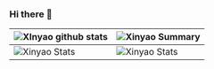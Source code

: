 ### Hi there 👋

<!--
**mango2630/mango2630** is a ✨ _special_ ✨ repository because its `README.md` (this file) appears on your GitHub profile.

Here are some ideas to get you started:

- 🔭 I’m currently working on ...
- 🌱 I’m currently learning ...
- 👯 I’m looking to collaborate on ...
- 🤔 I’m looking for help with ...
- 💬 Ask me about ...
- 📫 How to reach me: ...
- 😄 Pronouns: ...
- ⚡ Fun fact: ...
-->
|![XInyao github stats](https://github-readme-stats.vercel.app/api?username=liuxinyao1&theme=radical&show_icons=true&count_private=true)|![Xinyao Summary](https://github-profile-summary-cards.vercel.app/api/cards/profile-details?username=liuxinyao1&theme=solarized_dark)|
| ------------------------------------------------------------ | ------------------------------------------------------------ |
|![Xinyao Stats](https://github-profile-summary-cards.vercel.app/api/cards/repos-per-language?username=liuxinyao1&theme=solarized_dark)|![Xinyao Stats](https://github-profile-summary-cards.vercel.app/api/cards/most-commit-language?username=liuxinyao1&theme=solarized_dark)|
